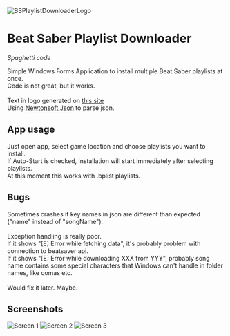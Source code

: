 ![BSPlaylistDownloaderLogo](https://i.imgur.com/L06KgsQ.png)
# Beat Saber Playlist Downloader
*Spaghetti code*

Simple Windows Forms Application to install multiple Beat Saber playlists at once.\
Code is not great, but it works.\
\
Text in logo generated on [this site](https://fontmeme.com/beat-saber-font/)\
Using [Newtonsoft.Json](https://www.newtonsoft.com/json) to parse json.

## App usage
Just open app, select game location and choose playlists you want to install.\
If Auto-Start is checked, installation will start immediately after selecting playlists.\
At this moment this works with .bplist playlists.

## Bugs
Sometimes crashes if key names in json are different than expected ("name" instead of "songName").\
\
Exception handling is really poor.\
If it shows "[E] Error while fetching data", it's probably problem with connection to beatsaver api.\
If it shows "[E] Error while downloading XXX from YYY", probably song name contains some special characters that Windows can't handle in folder names, like comas etc.\
\
Would fix it later. Maybe.

## Screenshots
![Screen 1](https://i.imgur.com/p0yESI8.png)
![Screen 2](https://i.imgur.com/gUbXlqw.png)
![Screen 3](https://i.imgur.com/ABCWFG2.png)

